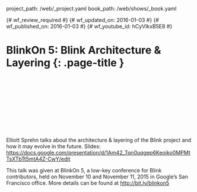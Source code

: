 project_path: /web/_project.yaml
book_path: /web/shows/_book.yaml

{# wf_review_required #}
{# wf_updated_on: 2016-01-03 #}
{# wf_published_on: 2016-01-03 #}
{# wf_youtube_id: hCyVlkxB5E8 #}

# BlinkOn 5: Blink Architecture & Layering {: .page-title }


<div class="video-wrapper">
  <iframe class="devsite-embedded-youtube-video" data-video-id="hCyVlkxB5E8"
          data-autohide="1" data-showinfo="0" frameborder="0" allowfullscreen>
  </iframe>
</div>


Elliott Sprehn talks about the architecture & layering of the Blink project and how it may evolve in the future. 
Slides: https://docs.google.com/presentation/d/1Am42_Tqn0uqgep6Keoiko0MPMtTsXTbTt5mtA4Z-CwY/edit

This talk was given at BlinkOn 5, a low-key conference for Blink contributors, held on November 10 and November 11, 2015 in Google’s San Francisco office. More details can be found at http://bit.ly/blinkon5
